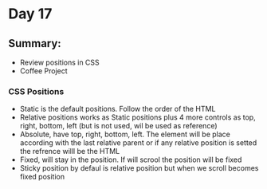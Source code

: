 # Day 17

## Summary:
* Review positions in CSS
* Coffee Project


### CSS Positions
* Static is the default positions. Follow the order of the HTML
* Relative positions works as Static positions plus 4 more controls as top, right, bottom, left (but is not used, wil be used as reference)
* Absolute, have top, right, bottom, left. The element will be place according with the last relative parent or if any relative position is setted the refrence willl be the HTML
* Fixed, will stay in the position. If will scrool the position will be fixed
* Sticky position by defaul is relative position but when we scroll becomes fixed position